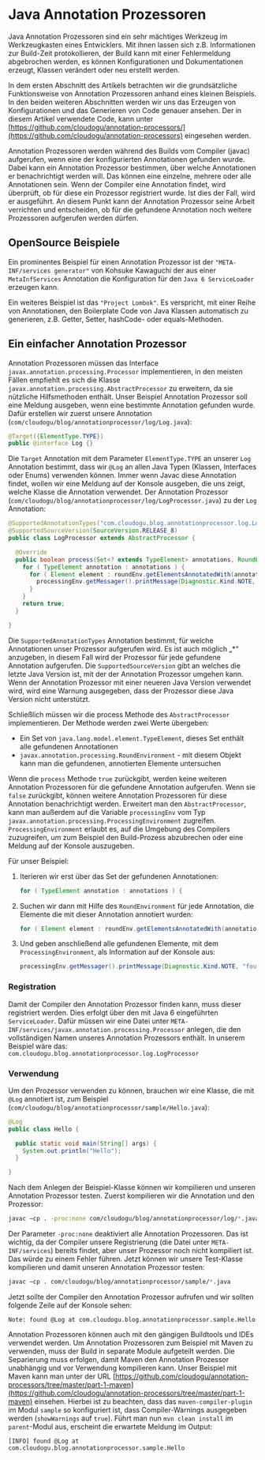 # Java Annotation Prozessoren

Java Annotation Prozessoren sind ein sehr mächtiges Werkzeug im Werkzeugkasten eines Entwicklers. Mit ihnen lassen sich z.B. Informationen zur Build-Zeit protokollieren, der Build kann mit einer Fehlermeldung abgebrochen werden, es können Konfigurationen und Dokumentationen erzeugt, Klassen verändert oder neu erstellt werden.

In dem ersten Abschnitt des Artikels betrachten wir die grundsätzliche Funktionsweise von Annotation Prozessoren anhand eines kleinen Beispiels. In den beiden weiteren Abschnitten werden wir uns das Erzeugen von Konfigurationen und das Generieren von Code genauer ansehen. Der in diesem Artikel verwendete Code, kann unter [https://github.com/cloudogu/annotation-processors/](https://github.com/cloudogu/annotation-processors) eingesehen werden.

Annotation Prozessoren werden während des Builds vom Compiler (javac) aufgerufen, wenn eine der konfigurierten Annotationen gefunden wurde. Dabei kann ein Annotation Prozessor bestimmen, über welche Annotationen er benachrichtigt werden will. Das können eine einzelne, mehrere oder alle Annotationen sein. Wenn der Compiler eine Annotation findet, wird überprüft, ob für diese ein Prozessor registriert wurde. Ist dies der Fall, wird er ausgeführt. An diesem Punkt kann der Annotation Prozessor seine Arbeit verrichten und entscheiden, ob für die gefundene Annotation noch weitere Prozessoren aufgerufen werden dürfen.

## OpenSource Beispiele

Ein prominentes Beispiel für einen Annotation Prozessor ist der `"META-INF/services generator"` von Kohsuke Kawaguchi der aus einer `MetaInfServices` Annotation die Konfiguration für den `Java 6 ServiceLoader` erzeugen kann.

Ein weiteres Beispiel ist das `"Project Lombok"`. Es verspricht, mit einer Reihe von Annotationen, den Boilerplate Code von Java Klassen automatisch zu generieren, z.B. Getter, Setter, hashCode- oder equals-Methoden.

## Ein einfacher Annotation Prozessor

Annotation Prozessoren müssen das Interface `javax.annotation.processing.Processor` implementieren, in den meisten Fällen empfiehlt es sich die Klasse `javax.annotation.processing.AbstractProcessor` zu erweitern, da sie nützliche Hilfsmethoden enthält. Unser Beispiel Annotation Prozessor soll eine Meldung ausgeben, wenn eine bestimmte Annotation gefunden wurde. Dafür erstellen wir zuerst unsere Annotation
(`com/cloudogu/blog/annotationprocessor/log/Log.java`):

```java
@Target({ElementType.TYPE})
public @interface Log {}
```

Die `Target` Annotation mit dem Parameter `ElementType.TYPE` an unserer `Log` Annotation bestimmt, dass wir `@Log` an allen Java Typen (Klassen, Interfaces oder Enums) verwenden können.
Immer wenn Javac diese Annotation findet, wollen wir eine Meldung auf der Konsole ausgeben, die uns zeigt, welche Klasse die Annotation verwendet.
Der Annotation Prozessor
(`com/cloudogu/blog/annotationprocessor/log/LogProcessor.java`) zu der `Log` Annotation:

```java
@SupportedAnnotationTypes("com.cloudogu.blog.annotationprocessor.log.Log") 
@SupportedSourceVersion(SourceVersion.RELEASE_8)
public class LogProcessor extends AbstractProcessor {

  @Override
  public boolean process(Set<? extends TypeElement> annotations, RoundEnvironment roundEnv) {
    for ( TypeElement annotation : annotations ) {
      for ( Element element : roundEnv.getElementsAnnotatedWith(annotation) ) {
        processingEnv.getMessager().printMessage(Diagnostic.Kind.NOTE, "found @Log at " + element);
      }
    }
    return true;
  }

}
```

Die `SupportedAnnotationTypes` Annotation bestimmt, für welche Annotationen unser Prozessor aufgerufen wird. Es ist auch möglich „*“ anzugeben, in diesem Fall wird der Prozessor für jede gefundene Annotation aufgerufen. Die `SupportedSourceVersion` gibt an welches die letzte Java Version ist, mit der der Annotation Prozessor umgehen kann. Wenn der Annotation Prozessor mit einer neueren Java Version verwendet wird, wird eine Warnung ausgegeben, dass der Prozessor diese Java Version nicht unterstützt.

Schließlich müssen wir die process Methode des `AbstractProcessor` implementieren. Der Methode werden zwei Werte übergeben:

* Ein Set von `java.lang.model.element.TypeElement`, dieses Set enthält alle gefundenen Annotationen
* `javax.annotation.processing.RoundEnvironment` - mit diesem Objekt kann man die gefundenen, annotierten Elemente untersuchen

Wenn die `process` Methode `true` zurückgibt, werden keine weiteren Annotation Prozessoren für die gefundene Annotation aufgerufen. Wenn sie `false` zurückgibt, können weitere Annotation Prozessoren für diese Annotation benachrichtigt werden. Erweitert man den `AbstractProcessor`, kann man außerdem auf die Variable `processingEnv` vom Typ `javax.annotation.processing.ProcessingEnvironment` zugreifen.  `ProcessingEnvironment` erlaubt es, auf die Umgebung des Compilers zuzugreifen, um zum Beispiel den Build-Prozess abzubrechen oder eine Meldung auf der Konsole auszugeben.

Für unser Beispiel:

1. Iterieren wir erst über das Set der gefundenen Annotationen:

	```java
	for ( TypeElement annotation : annotations ) {
	```

2. Suchen wir dann mit Hilfe des `RoundEnvironment` für jede Annotation, die Elemente die mit dieser Annotation annotiert wurden:

	```java
	for ( Element element : roundEnv.getElementsAnnotatedWith(annotation) ) {
	```

3. Und geben anschließend alle gefundenen Elemente, mit dem `ProcessingEnvironment`, als Information auf der Konsole aus:

	```java
	processingEnv.getMessager().printMessage(Diagnostic.Kind.NOTE, "found @Log at " + element);
	```

### Registration

Damit der Compiler den Annotation Prozessor finden kann, muss dieser registriert werden. Dies erfolgt über den mit Java 6 eingeführten `ServiceLoader`. Dafür müssen wir eine Datei unter `META-INF/services/javax.annotation.processing.Processor` anlegen, die den vollständigen Namen unseres Annotation Prozessors enthält. In unserem Beispiel wäre das:
`com.cloudogu.blog.annotationprocessor.log.LogProcessor`

### Verwendung

Um den Prozessor verwenden zu können, brauchen wir eine Klasse, die mit `@Log` annotiert ist, zum Beispiel
(`com/cloudogu/blog/annotationprocessor/sample/Hello.java`):

```java
@Log
public class Hello {

  public static void main(String[] args) {
    System.out.println("Hello");
  }

}
```

Nach dem Anlegen der Beispiel-Klasse können wir kompilieren und unseren Annotation Prozessor testen. Zuerst kompilieren wir die Annotation und den Prozessor:

```bash
javac –cp . -proc:none com/cloudogu/blog/annotationprocessor/log/*.java
```

Der Parameter `-proc:none` deaktiviert alle Annotation Prozessoren. Das ist wichtig, da der Compiler unsere Registrierung (die Datei unter `META-INF/services`) bereits findet, aber unser Prozessor noch nicht kompiliert ist. Das würde zu einem Fehler führen.
Jetzt können wir unsere Test-Klasse kompilieren und damit unseren Annotation Prozessor testen:

```bash
javac –cp . com/cloudogu/blog/annotationprocessor/sample/*.java
```

Jetzt sollte der Compiler den Annotation Prozessor aufrufen und wir sollten folgende Zeile auf der Konsole sehen:

```text
Note: found @Log at com.cloudogu.blog.annotationprocessor.sample.Hello
```

Annotation Prozessoren können auch mit den gängigen Buildtools und IDEs verwendet werden. Um Annotation Prozessoren zum Beispiel mit Maven zu verwenden, muss der Build in separate Module aufgeteilt werden. Die Separierung muss erfolgen, damit Maven den Annotation Prozessor unabhängig und vor Verwendung kompilieren kann. Unser Beispiel mit Maven kann man unter der URL [https://github.com/cloudogu/annotation-processors/tree/master/part-1-maven](https://github.com/cloudogu/annotation-processors/tree/master/part-1-maven) einsehen. Hierbei ist zu beachten, dass das `maven-compiler-plugin` im Modul `sample` so konfiguriert ist, dass Compiler-Warnings ausgegeben werden (`showWarnings` auf `true`). Führt man nun `mvn clean install` im `parent`-Modul aus, erscheint die erwartete Meldung im Output:

```text
[INFO] found @Log at com.cloudogu.blog.annotationprocessor.sample.Hello
```
